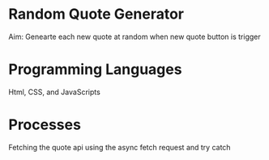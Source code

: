 # Random Quote Generator

Aim: Genearte each new quote at random when new quote button is trigger

# Programming Languages

Html, CSS, and JavaScripts

# Processes

Fetching the quote api using the async fetch request and try catch

